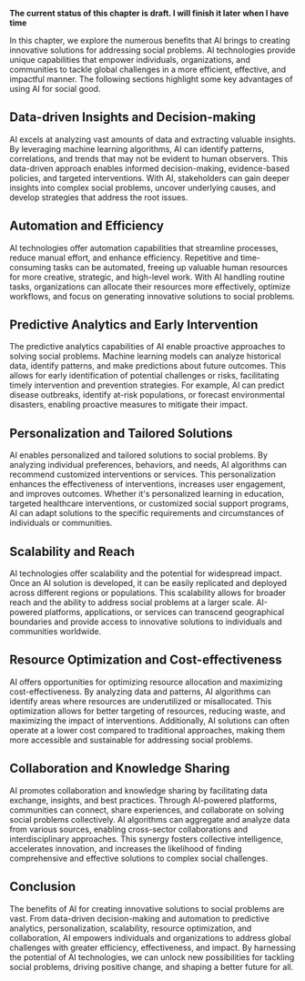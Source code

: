 **The current status of this chapter is draft. I will finish it later when I have time**

In this chapter, we explore the numerous benefits that AI brings to creating innovative solutions for addressing social problems. AI technologies provide unique capabilities that empower individuals, organizations, and communities to tackle global challenges in a more efficient, effective, and impactful manner. The following sections highlight some key advantages of using AI for social good.

Data-driven Insights and Decision-making
----------------------------------------

AI excels at analyzing vast amounts of data and extracting valuable insights. By leveraging machine learning algorithms, AI can identify patterns, correlations, and trends that may not be evident to human observers. This data-driven approach enables informed decision-making, evidence-based policies, and targeted interventions. With AI, stakeholders can gain deeper insights into complex social problems, uncover underlying causes, and develop strategies that address the root issues.

Automation and Efficiency
-------------------------

AI technologies offer automation capabilities that streamline processes, reduce manual effort, and enhance efficiency. Repetitive and time-consuming tasks can be automated, freeing up valuable human resources for more creative, strategic, and high-level work. With AI handling routine tasks, organizations can allocate their resources more effectively, optimize workflows, and focus on generating innovative solutions to social problems.

Predictive Analytics and Early Intervention
-------------------------------------------

The predictive analytics capabilities of AI enable proactive approaches to solving social problems. Machine learning models can analyze historical data, identify patterns, and make predictions about future outcomes. This allows for early identification of potential challenges or risks, facilitating timely intervention and prevention strategies. For example, AI can predict disease outbreaks, identify at-risk populations, or forecast environmental disasters, enabling proactive measures to mitigate their impact.

Personalization and Tailored Solutions
--------------------------------------

AI enables personalized and tailored solutions to social problems. By analyzing individual preferences, behaviors, and needs, AI algorithms can recommend customized interventions or services. This personalization enhances the effectiveness of interventions, increases user engagement, and improves outcomes. Whether it's personalized learning in education, targeted healthcare interventions, or customized social support programs, AI can adapt solutions to the specific requirements and circumstances of individuals or communities.

Scalability and Reach
---------------------

AI technologies offer scalability and the potential for widespread impact. Once an AI solution is developed, it can be easily replicated and deployed across different regions or populations. This scalability allows for broader reach and the ability to address social problems at a larger scale. AI-powered platforms, applications, or services can transcend geographical boundaries and provide access to innovative solutions to individuals and communities worldwide.

Resource Optimization and Cost-effectiveness
--------------------------------------------

AI offers opportunities for optimizing resource allocation and maximizing cost-effectiveness. By analyzing data and patterns, AI algorithms can identify areas where resources are underutilized or misallocated. This optimization allows for better targeting of resources, reducing waste, and maximizing the impact of interventions. Additionally, AI solutions can often operate at a lower cost compared to traditional approaches, making them more accessible and sustainable for addressing social problems.

Collaboration and Knowledge Sharing
-----------------------------------

AI promotes collaboration and knowledge sharing by facilitating data exchange, insights, and best practices. Through AI-powered platforms, communities can connect, share experiences, and collaborate on solving social problems collectively. AI algorithms can aggregate and analyze data from various sources, enabling cross-sector collaborations and interdisciplinary approaches. This synergy fosters collective intelligence, accelerates innovation, and increases the likelihood of finding comprehensive and effective solutions to complex social challenges.

Conclusion
----------

The benefits of AI for creating innovative solutions to social problems are vast. From data-driven decision-making and automation to predictive analytics, personalization, scalability, resource optimization, and collaboration, AI empowers individuals and organizations to address global challenges with greater efficiency, effectiveness, and impact. By harnessing the potential of AI technologies, we can unlock new possibilities for tackling social problems, driving positive change, and shaping a better future for all.

